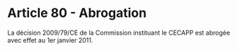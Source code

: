 # Article 80 - Abrogation


La décision 2009/79/CE de la Commission instituant le CECAPP est abrogée avec effet au 1er janvier 2011.
